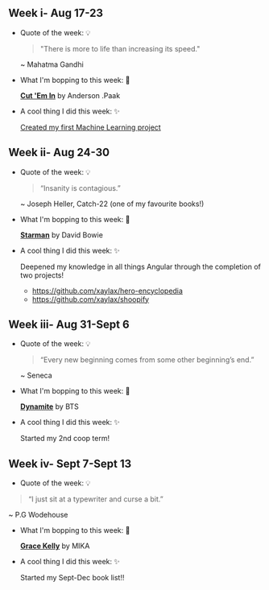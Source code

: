## Week i- Aug 17-23

- Quote of the week: 💡

  >"There is more to life than increasing its speed." 

  ~ Mahatma Gandhi

- What I'm bopping to this week: 🎵

   [**Cut 'Em In**](https://open.spotify.com/track/1Y1pwv97zAFL5LM2ncjSi4?si=p3FCeDGqQcGug8B6CW-Pjw) by Anderson .Paak 
  
  
 - A cool thing I did this week: ✨
  
    [Created my first Machine Learning project](https://github.com/xaylax/Predicting-House-Prices)
  
## Week ii- Aug 24-30


- Quote of the week: 💡

   >“Insanity is contagious.”

   ~ Joseph Heller, Catch-22 (one of my favourite books!)

- What I'm bopping to this week: 🎵

   [**Starman**](https://open.spotify.com/track/0pQskrTITgmCMyr85tb9qq?si=VSCrdSsmRECS25scqW4oGw) by David Bowie 
  
  
 - A cool thing I did this week: ✨
  
    Deepened my knowledge in all things Angular through the completion of two projects!
    
    - https://github.com/xaylax/hero-encyclopedia
    - https://github.com/xaylax/shoopify
    
   
## Week iii- Aug 31-Sept 6
    
 - Quote of the week: 💡

   >“Every new beginning comes from some other beginning’s end.”

   ~ Seneca

- What I'm bopping to this week: 🎵

   [**Dynamite**](https://open.spotify.com/track/0v1x6rN6JHRapa03JElljE?si=spfEVe7dQTmZ6zAf0h4LYg) by BTS 
  
  
 - A cool thing I did this week: ✨
  
    Started my 2nd coop term!
    
    
 ## Week iv- Sept 7-Sept 13
    
  - Quote of the week: 💡

   >“I just sit at a typewriter and curse a bit.”

   ~ P.G Wodehouse

- What I'm bopping to this week: 🎵

   [**Grace Kelly**](https://open.spotify.com/track/7dzUZec5MnWMyQnk5klnKR?si=Nb6w012OS1K003c8HuAGvQ) by MIKA 
  
  
 - A cool thing I did this week: ✨
  
    Started my Sept-Dec book list!!
